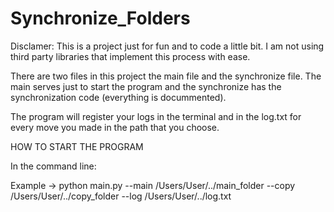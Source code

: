 # Synchronize_Folders

Disclamer: This is a project just for fun and to code a little bit. I am not using third party libraries that implement this process with ease.

There are two files in this project the main file and the synchronize file.
The main serves just to start the program and the synchronize has the synchronization code (everything is docummented).

The program will register your logs in the terminal and in the log.txt for every move you made in the path that you choose.


HOW TO START THE PROGRAM

In the command line:

Example -> python main.py --main /Users/User/../main_folder --copy /Users/User/../copy_folder --log /Users/User/../log.txt
